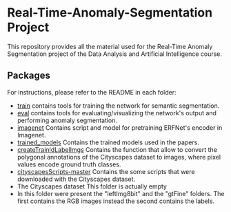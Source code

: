 # Real-Time-Anomaly-Segmentation Project
This repository provides all the material used for the Real-Time Anomaly Segmentation project of the Data Analysis and Artificial Intelligence course. 

## Packages
For instructions, please refer to the README in each folder:

* [train](train) contains tools for training the network for semantic segmentation.
* [eval](eval) contains tools for evaluating/visualizing the network's output and performing anomaly segmentation.
* [imagenet](imagenet) Contains script and model for pretraining ERFNet's encoder in Imagenet.
* [trained_models](trained_models) Contains the trained models used in the papers.
* [createTrainIdLabelImgs](createTrainIdLabelImgs) Contains the function that allow to convert the polygonal annotations of the Cityscapes dataset to images, where pixel values encode ground truth classes.
* [cityscapesScripts-master](cityscapesScripts-master) Contains the some scripts that were downloaded with the Cityscapes dataset.
* The Cityscapes dataset This folder is actually empty 
* In this folder were present the "leftImg8bit" and the "gtFine" folders. The first contains the RGB images instead the second contains the labels. 
